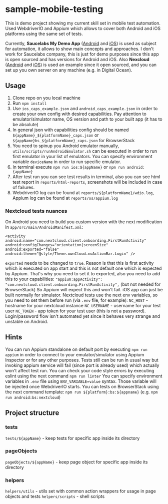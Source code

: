 # sample-mobile-testing
This is demo project showing my current skill set in mobile test automation.
Used WebdriverIO and Appium which allows to cover both Android and iOS platforms using the same set of tests.

Currently, **Saucelabs My Demo App** ([Android](https://github.com/saucelabs/my-demo-app-android) and [iOS](https://github.com/saucelabs/my-demo-app-ios)) is used as subject for automation, it allows to show main concepts and approaches. I don't work for Saucelabs company, this is just for demo purposes since this app is open sourced and has versions for Android and iOS.
Also **Nexcloud** ([Android](https://github.com/nextcloud/android) and [iOS](https://github.com/nextcloud/ios)) is used an example since it open sourced, and you can set up you own server on any machine (e.g. in Digital Ocean).

## Usage
1. Clone repo on you local machine
2. Run `npm install`
3. Use `ios_caps_example.json` and `android_caps_example.json` in order to create your own config with desired capabilities. Pay attention to emulator/simulator name, OS version and path to your built app (it has to be absolute)
4. In general json with capabilities config should be named `${appName}_${platformName}_caps.json` or `${appName}bs_${platformName}_caps.json` for BrowserStack
5. You need to spinup you Android emulator manually, `utils/scripts/runAndroidEmulator.sh` can be executed in order to run first emulator in your list of emulators. You can specify environment variable `deviceName` in order to run specific emulator.
6. In terminal execute `npm run ios:${appName}` or `npm run android:{appName}`
7. After test run you can see test results in terminal, also you can see html test report in `reports/html-reports`, screenshots will be included in case of failures.
8. WebdriverIO log can be found at `reports/${platformName}/wdio.log`, Appium log can be found at `reports/os/appium.log`

### Nextcloud tests nuances
On Android you need to build you custom version with the next modification in `app/src/main/AndroidManifest.xml`:
```
<activity
android:name="com.nextcloud.client.onboarding.FirstRunActivity"
android:configChanges="orientation|screenSize"
android:exported="false"
android:theme="@style/Theme.ownCloud.noActionBar.Login" />
```
`exported` needs to be changed to `true`. Reason is that this is first activity which is executed on app start and this is not default one which is expected by Appium. That's why you need to set it to exported, also you need to add this to your capabilities:
`"appium:appActivity": "com.nextcloud.client.onboarding.FirstRunActivity",` (but not needed for BrowserStack)
So Appium will expect this and won't fail.
iOS app can just be built normally for simulator.
Nextcloud tests use the next env variables, so you need to set them before run (via `.env` file, for example):
`NC_HOST` - hostname for your nextcloud instance
`NC_USERNAME` - username for your test user
`NC_TOKEN` - app token for your test user (this is not a password).
Login/password flow isn't automated yet since it behaves very strange and unstable on Android.


## Hints
You can run Appium standalone on default port by executing `npm run appium` in order to connect to your emulator/simulator using Appium Inspector or for any other purposes. Tests still can be run in usual way but invoking appium service will fail (since port is already used) which actually won't affect test run.
You can check your code style errors by executing eslint using the next command `npm run linter`
You can specify environment variables in `.env` file using `ENV_VARIABLE=value` syntax. Those variable will be injected once WebdriverIO starts.
You can tests on BrowserStack using the next command template: `npm run ${platform}:bs:${appname}` (e.g. `npm run android:bs:nextcloud`)


## Project structure
### tests
`tests/${appName}` - keep tests for specific app inside its directory
### pageObjects
`pageObjects/${appName}` - keep page object for specific app inside its directory
### helpers
`helpers/utils` - utils set with common action wrappers for usage in page objects and tests
`helpers/scripts` - shell scripts